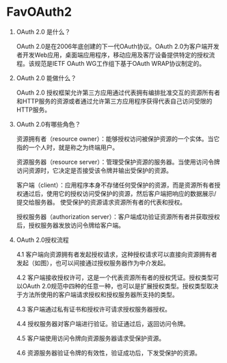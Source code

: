 # FavOAuth2
1. OAuth 2.0 是什么？

    OAuth 2.0是在2006年底创建的下一代OAuth协议。OAuth 2.0为客户端开发者开发Web应用，桌面端应用程序，移动应用及客厅设备提供特定的授权流程。该规范是IETF OAuth WG工作组下基于OAuth WRAP协议制定的。

2. OAuth 2.0 能做什么？

    OAuth 2.0 授权框架允许第三方应用通过代表拥有编排批准交互的资源所有者和HTTP服务的资源或者通过允许第三方应用程序获得代表自己访问受限的HTTP服务。

3. OAuth 2.0有哪些角色？

    资源拥有者（resource owner）：能够授权访问被保护资源的一个实体。当它指的一个人时，就是称之为终端用户。

    资源服务器（resource server）：管理受保护资源的服务器。当使用访问令牌访问资源时，它决定是否接受该令牌并输出受保护的资源。

    客户端（client）：应用程序本身不存储任何受保护的资源，而是资源所有者授权通过后，使用它的授权访问受保护的资源，然后客户端把响应的数据展示/提交给服务器。
使受保护的资源请求资源所有者的代表和授权。

    授权服务器（authorization server）：客户端成功验证资源所有者并获取授权后，授权服务器发放访问令牌给客户端。

4. OAuth 2.0授权流程

    4.1 客户端向资源拥有者发起授权请求，这种授权请求可以直接向资源拥有者发起（如图），也可以间接通过授权服务器作为中介发起。

    4.2 客户端接收授权许可，这是一个代表资源所有者的授权凭证。授权类型可以OAuth 2.0规范中四种的任意一种，也可以是扩展授权类型。授权类型取决于方法所使用的客户端请求授权和授权服务器所支持的类型。

    4.3 客户端通过私有证书和授权许可请求授权服务器授权。

    4.4 授权服务器对客户端进行验证。验证通过后，返回访问令牌。

    4.5 客户端使用访问令牌向资源服务器请求受保护资源。

    4.6 资源服务器验证令牌的有效性，验证成功后，下发受保护的资源。
